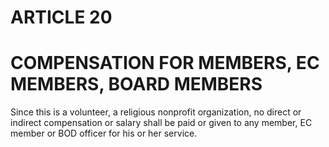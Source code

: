 # ARTICLE 20
# COMPENSATION FOR MEMBERS, EC MEMBERS, BOARD MEMBERS

Since this is a volunteer, a religious nonprofit organization, no direct or indirect compensation or
salary shall be paid or given to any member, EC member or BOD officer for his or her service.
